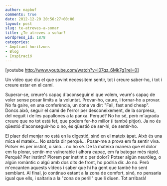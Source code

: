 ```yaml
---
author: napbuf
comments: true
date: 2012-12-20 20:56:27+00:00
layout: post
slug: te-atreves-a-sonar
title: ¿Te atreves a soñar?
wordpress_id: 1878
categories:
- Ampliant horitzons
- Blog
- Inspiració
---
```


[youtube http://www.youtube.com/watch?v=i07qz_6Mk7g?rel=0]

Un vídeo que diu el que sovint necessitem sentir, tot i creure saber-ho, i tot i creure estar en el camí.

Superar-se, creure's capaç d'aconseguir el que volem, veure's capaç de voler sense posar límits a la voluntat. Provar-ho, caure, i tornar-ho a provar. No fa gaire, en una conferència, un dona va dir: "Fail, fast and cheap". Doncs això, seguir el camí de l'error per desconeixement, de la sorpresa, del neguit i de les papallones a la panxa. Perquè? No ho sé, però m'agrada creure que no tot està fet, que podem fer-ho millor (i també pitjor). Ja no és qüestió d'aconseguir-ho o no, és qüestió de ser-hi, de sentir-ho.

El plaer del menjar no està en la digestió, sinó en el mateix àpat. Això és una mica el mateix... No sabria dir perquè... Posar-me a prova em fa sentir viva. Potser és per instint, o sinó... no ho sé. De la mateixa manera que el dolor em fa plorar, sentir-me vulnerable i alhora capaç, em fa bategar més ràpid. Perquè? Per instint? Plorem per instint o per dolor? Potser algún neuròleg, o algún romàntic o algú amb dos dits de front, ho podria dir. Jo no. Però m'encanten aquests vídeos i saber que hi ha gent que també ho sent semblant. Al final, jo continuo estant a la zona de comfort, sinó, no pensaria igual que ells, i saltaria a la "zona de perill" que li diuen. Tot arribarà!
